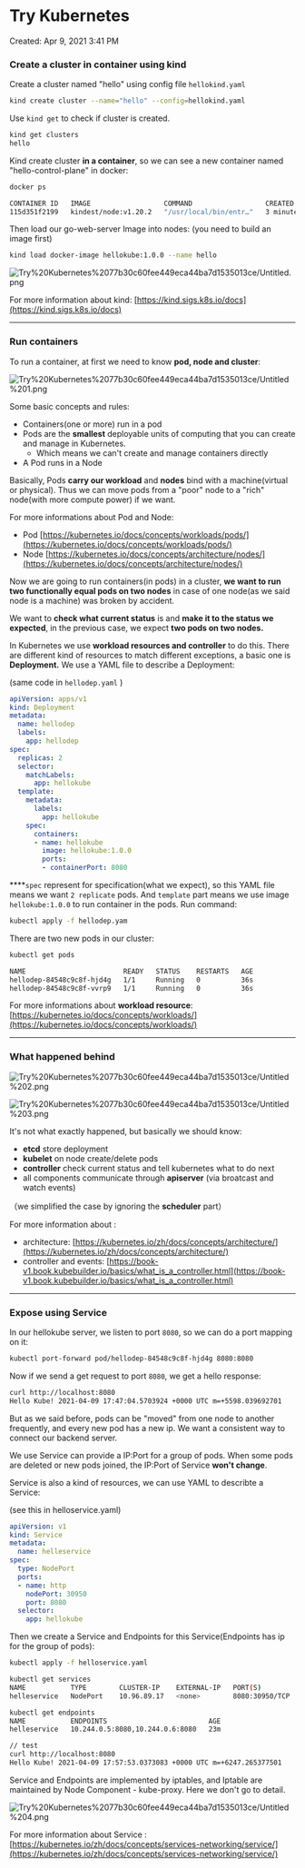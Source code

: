 # Try Kubernetes

Created: Apr 9, 2021 3:41 PM

### Create a cluster in container using kind

Create a cluster named "hello" using config file `hellokind.yaml`

```bash
kind create cluster --name="hello" --config=hellokind.yaml
```

Use `kind get` to check if cluster is created.

```bash
kind get clusters
hello
```

Kind create cluster **in a container**, so we can see a new container named "hello-control-plane" in docker:

```bash
docker ps

CONTAINER ID   IMAGE                  COMMAND                  CREATED         STATUS         PORTS                                                NAMES
115d351f2199   kindest/node:v1.20.2   "/usr/local/bin/entr…"   3 minutes ago   Up 3 minutes   127.0.0.1:53082->6443/tcp, 0.0.0.0:8080->30950/tcp   hello-control-plane
```

Then load our go-web-server Image into nodes: (you need to build an image first)

```bash
kind load docker-image hellokube:1.0.0 --name hello
```

![Try%20Kubernetes%2077b30c60fee449eca44ba7d1535013ce/Untitled.png](Try%20Kubernetes%2077b30c60fee449eca44ba7d1535013ce/Untitled.png)

For more information about kind: [https://kind.sigs.k8s.io/docs](https://kind.sigs.k8s.io/docs)

---

### Run containers

To run a container, at first we need to know **pod, node and cluster**:

![Try%20Kubernetes%2077b30c60fee449eca44ba7d1535013ce/Untitled%201.png](Try%20Kubernetes%2077b30c60fee449eca44ba7d1535013ce/Untitled%201.png)

Some basic concepts and rules:

- Containers(one or more) run in a pod
- Pods are the **smallest** deployable units of computing that you can create and manage in Kubernetes.
    - Which means we can't create and manage containers directly
- A Pod runs in a Node

Basically, Pods **carry our workload** and **nodes** bind with a machine(virtual or physical). Thus we can move pods from a "poor" node to a "rich" node(with more compute power) if we want.

For more informations about Pod and Node:

- Pod [https://kubernetes.io/docs/concepts/workloads/pods/](https://kubernetes.io/docs/concepts/workloads/pods/)
- Node [https://kubernetes.io/docs/concepts/architecture/nodes/](https://kubernetes.io/docs/concepts/architecture/nodes/)

Now we are going to run containers(in pods) in a cluster, **we want to run two functionally equal pods on two nodes** in case of one node(as we said node is a machine) was broken by accident. 

We want to **check what current status** is and **make it to the status we expected**, in the previous case, we expect **two pods on two nodes.** 

In Kubernetes we use **workload resources and controller** to do this.  There are different kind of resources to match different exceptions, a basic one is **Deployment.** We use a YAML file to describe a Deployment: 

(same code in `hellodep.yaml` )

```yaml
apiVersion: apps/v1
kind: Deployment
metadata:
  name: hellodep
  labels:
    app: hellodep
spec:
  replicas: 2
  selector:
    matchLabels:
      app: hellokube
  template:
    metadata:
      labels:
        app: hellokube
    spec:
      containers:
      - name: hellokube
        image: hellokube:1.0.0
        ports:
        - containerPort: 8080
```

 ****`spec` represent for specification(what we expect), so this YAML file means we want `2 replicate` pods. And `template`  part means we use image `hellokube:1.0.0` to run container in the pods. Run command:

```bash
kubectl apply -f hellodep.yam
```

There are two new pods in our cluster:

```bash
kubectl get pods

NAME                        READY   STATUS    RESTARTS   AGE
hellodep-84548c9c8f-hjd4g   1/1     Running   0          36s
hellodep-84548c9c8f-vvrp9   1/1     Running   0          36s
```

For more informations about **workload resource**: [https://kubernetes.io/docs/concepts/workloads/](https://kubernetes.io/docs/concepts/workloads/)

---

### What happened behind

![Try%20Kubernetes%2077b30c60fee449eca44ba7d1535013ce/Untitled%202.png](Try%20Kubernetes%2077b30c60fee449eca44ba7d1535013ce/Untitled%202.png)

![Try%20Kubernetes%2077b30c60fee449eca44ba7d1535013ce/Untitled%203.png](Try%20Kubernetes%2077b30c60fee449eca44ba7d1535013ce/Untitled%203.png)

It's not what exactly happened, but basically we should know:

- **etcd** store deployment
- **kubelet** on node create/delete pods
- **controller** check current status and tell kubernetes what to do next
- all components communicate through **apiserver** (via broatcast and watch events)

（we simplified the case by ignoring the **scheduler** part）

For more information about :

- architecture: [https://kubernetes.io/zh/docs/concepts/architecture/](https://kubernetes.io/zh/docs/concepts/architecture/)
- controller and events: [https://book-v1.book.kubebuilder.io/basics/what_is_a_controller.html](https://book-v1.book.kubebuilder.io/basics/what_is_a_controller.html)

---

### Expose using Service

In our hellokube server, we listen to port `8080`, so we can do a port mapping on it:

```bash
kubectl port-forward pod/hellodep-84548c9c8f-hjd4g 8080:8080
```

Now if we send a get request to port `8080`, we get a hello response:

```bash
curl http://localhost:8080
Hello Kube! 2021-04-09 17:47:04.5703924 +0000 UTC m=+5598.039692701
```

But as we said before, pods can be "moved" from one node to another frequently, and every new pod has a new ip. We want a consistent way to connect our backend server. 

We use Service can provide a IP:Port for a group of pods. When some pods are deleted or new pods joined, the IP:Port of Service **won't change**.

Service is also a kind of resources, we can use YAML to describte a Service:

(see this in helloservice.yaml)

```yaml
apiVersion: v1
kind: Service
metadata:
  name: helleservice
spec:
  type: NodePort
  ports:
  - name: http
    nodePort: 30950
    port: 8080
  selector:
    app: hellokube
```

Then we create a Service and Endpoints for this Service(Endpoints has ip for the group of pods):

```bash
kubectl apply -f helloservice.yaml

kubectl get services
NAME           TYPE        CLUSTER-IP    EXTERNAL-IP   PORT(S)          AGE
helleservice   NodePort    10.96.89.17   <none>        8080:30950/TCP   5s

kubectl get endpoints
NAME           ENDPOINTS                         AGE
helleservice   10.244.0.5:8080,10.244.0.6:8080   23m

// test
curl http://localhost:8080
Hello Kube! 2021-04-09 17:57:53.0373083 +0000 UTC m=+6247.265377501
```

Service and Endpoints are implemented by iptables, and Iptable are maintained by Node Component - kube-proxy. Here we don't go to detail.

![Try%20Kubernetes%2077b30c60fee449eca44ba7d1535013ce/Untitled%204.png](Try%20Kubernetes%2077b30c60fee449eca44ba7d1535013ce/Untitled%204.png)

For more information about Service : [https://kubernetes.io/zh/docs/concepts/services-networking/service/](https://kubernetes.io/zh/docs/concepts/services-networking/service/)